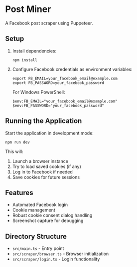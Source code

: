 # Post Miner

A Facebook post scraper using Puppeteer.

## Setup

1. Install dependencies:
   ```
   npm install
   ```

2. Configure Facebook credentials as environment variables:
   ```
   export FB_EMAIL=your_facebook_email@example.com
   export FB_PASSWORD=your_facebook_password
   ```
   
   For Windows PowerShell:
   ```
   $env:FB_EMAIL="your_facebook_email@example.com"
   $env:FB_PASSWORD="your_facebook_password"
   ```

## Running the Application

Start the application in development mode:
```
npm run dev
```

This will:
1. Launch a browser instance
2. Try to load saved cookies (if any)
3. Log in to Facebook if needed
4. Save cookies for future sessions

## Features

- Automated Facebook login
- Cookie management
- Robust cookie consent dialog handling
- Screenshot capture for debugging

## Directory Structure

- `src/main.ts` - Entry point
- `src/scraper/browser.ts` - Browser initialization
- `src/scraper/login.ts` - Login functionality 